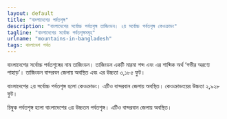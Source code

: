 ```yaml
---
layout: default
title: "বাংলাদেশের পর্বতশৃঙ্গ"
description: "বাংলাদেশের সর্বোচ্চ পর্বতশৃঙ্গ তাজিংডন। ২য় সর্বোচ্চ পর্বতশৃঙ্গ কেওক্রাডং"
tagline: "বাংলাদেশের সর্বোচ্চ পর্বতশৃঙ্গসমূহ"
urlname: "mountains-in-bangladesh"
tags: বাংলাদেশ পর্বত
---
```


বাংলাদেশের সর্বোচ্চ পর্বতশৃঙ্গের নাম তাজিংডন। তাজিংডন একটি মারমা শব্দ এবং এর শাব্দিক অর্থ ‘গভীর অরণ্যে পাহাড়’। তাজিংডন বান্দরবন জেলায় অবস্থিত এবং এর উচ্চতা ৩,১৮৫ ফুট।

বাংলাদেশের ২য় সর্বোচ্চ পর্বতশৃঙ্গ হলো কেওক্রাডং। এটিও বান্দরবান জেলায় অবস্থিত। কেওক্রাডংয়ের উচ্চতা ২,৯২৮ ফুট।

চিম্বুক পর্বতশৃঙ্গ হলো বাংলাদেশের ৩য় উচ্চতম পর্বতশৃঙ্গ। এটিও বান্দরবান জেলায় অবস্থিত।
